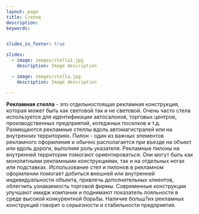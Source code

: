 ```yaml
---
layout: page
title: Стелла
description:
keywords:


slides_in_footer: true

slides:
  - image: images/stella1.jpg
    description: Image description

  - image: images/stella.jpg
    description: Image description

---
```



**Рекламная стелла** - это отдельностоящая рекламная конструкция, которая может быть как световой так и не световой. Очень часто стела используется для идентификации автосалонов, торговых центров, производственных предприятий, котеджных поселков и т.д. Размещаются рекламные стеллы вдоль автомагистралей или на внутренних территориях. 
Пилон - один из важных элементов рекламного оформления и обычно располагается при въезде на объект или вдоль дороги, выполняя роль указателя. Рекламные пилоны на внутренней территории помогают ориентироваться. Они могут быть как монолитными рекламными конструкциями, так и на отдельных ногах или подставках.
Использование стел и пилонов в рекламном оформлении помогает добиться внешней или внутренней индивидуальности объекта, привлечь дополнительных клиентов, облегчить узнаваемость торговой фирмы.
Современные конструкции улучшают имидж компании и поднимают показатель лояльности в среде высокой конкурентной борьбы. Наличие больш?их рекламных конструкций говорит о серьезности и стабильности предприятия.